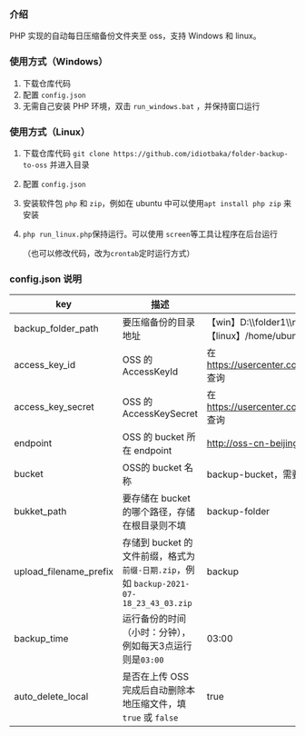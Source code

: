### 介绍
PHP 实现的自动每日压缩备份文件夹至 oss，支持 Windows 和 linux。

### 使用方式（Windows）

1. 下载仓库代码
2. 配置 `config.json`
3. 无需自己安装 PHP 环境，双击 `run_windows.bat` ，并保持窗口运行

### 使用方式（Linux）

1. 下载仓库代码 `git clone https://github.com/idiotbaka/folder-backup-to-oss` 并进入目录

2. 配置 `config.json`

3. 安装软件包 `php` 和 `zip`，例如在 ubuntu 中可以使用`apt install php zip` 来安装

4. `php run_linux.php`保持运行。可以使用 `screen`等工具让程序在后台运行

   （也可以修改代码，改为`crontab`定时运行方式）

### config.json 说明

| key                    | 描述                                                         | 示例                                                         |
| ---------------------- | ------------------------------------------------------------ | ------------------------------------------------------------ |
| backup_folder_path     | 要压缩备份的目录地址                                         | 【win】D:\\\\folder1\\\\need-backup<br />【linux】/home/ubuntu/folder/need-backup |
| access_key_id          | OSS 的 AccessKeyId                                           | 在 https://usercenter.console.aliyun.com/#/manage/ak 查询    |
| access_key_secret      | OSS 的 AccessKeySecret                                       | 在 https://usercenter.console.aliyun.com/#/manage/ak 查询    |
| endpoint               | OSS 的 bucket 所在 endpoint                                  | http://oss-cn-beijing.aliyuncs.com                           |
| bucket                 | OSS的 bucket 名称                                            | backup-bucket，需要提前创建好                                |
| bukket_path            | 要存储在 bucket 的哪个路径，存储在根目录则不填               | backup-folder                                                |
| upload_filename_prefix | 存储到 bucket 的文件前缀，格式为  `前缀-日期.zip`，例如  `backup-2021-07-18_23_43_03.zip` | backup                                                       |
| backup_time            | 运行备份的时间（小时：分钟），例如每天3点运行则是`03:00`     | 03:00                                                        |
| auto_delete_local      | 是否在上传 OSS 完成后自动删除本地压缩文件，填`true` 或 `false` | true                                                         |

